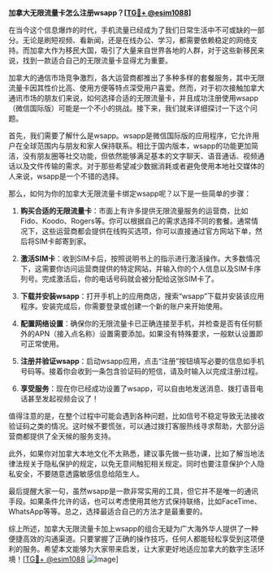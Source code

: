 **加拿大无限流量卡怎么注册wsapp？[[TG💪+ @esim1088](https://t.me/s/esim1088)]**

在当今这个信息爆炸的时代，手机流量已经成为了我们日常生活中不可或缺的一部分。无论是刷短视频、看新闻，还是在线办公、学习，都需要依赖稳定的网络支持。而加拿大作为移民大国，吸引了大量来自世界各地的人群，对于这些新移民来说，找到一款适合自己的无限流量卡显得尤为重要。

加拿大的通信市场竞争激烈，各大运营商都推出了多种多样的套餐服务，其中无限流量卡因其性价比高、使用方便等特点深受用户喜爱。然而，对于初次接触加拿大通讯市场的朋友们来说，如何选择合适的无限流量卡，并且成功注册使用wsapp（微信国际版）可能是一个不小的挑战。接下来，我们就来详细探讨一下这个问题。

首先，我们需要了解什么是wsapp。wsapp是微信国际版的应用程序，它允许用户在全球范围内与朋友和家人保持联系。相比于国内版本，wsapp的功能更加简洁，没有朋友圈等社交功能，但依然能够满足基本的文字聊天、语音通话、视频通话以及文件传输的需求。对于那些希望减少数据消耗或者避免使用本地社交媒体的人来说，wsapp是一个不错的选择。

那么，如何为你的加拿大无限流量卡绑定wsapp呢？以下是一些简单的步骤：

1. **购买合适的无限流量卡**：市面上有许多提供无限流量服务的运营商，比如Fido、Koodo、Rogers等。你可以根据自己的需求选择不同的套餐。通常情况下，这些运营商都会提供在线购买选项，你可以直接通过官方网站下单，然后将SIM卡邮寄到家。

2. **激活SIM卡**：收到SIM卡后，按照说明书上的指示进行激活操作。大多数情况下，这需要你访问运营商提供的特定网站，并输入你的个人信息以及SIM卡序列号。完成激活后，你的电话号码就会被分配给这张SIM卡了。

3. **下载并安装wsapp**：打开手机上的应用商店，搜索“wsapp”下载并安装该应用程序。安装完成后，你需要登录或创建一个新的账户来开始使用。

4. **配置网络设置**：确保你的无限流量卡已正确连接至手机，并检查是否有任何额外的APN（接入点名称）设置需要添加。如果没有特殊要求，一般默认设置即可正常使用。

5. **注册并验证wsapp**：启动wsapp应用，点击“注册”按钮填写必要的信息如手机号码等。接着你会收到一条包含验证码的短信，请及时输入以完成注册过程。

6. **享受服务**：现在你已经成功设置了wsapp，可以自由地发送消息、拨打语音电话甚至发起视频会议了！

值得注意的是，在整个过程中可能会遇到各种问题，比如信号不稳定导致无法接收验证码之类的情况。这时候不要慌张，可以通过拨打客服热线寻求帮助，大部分运营商都提供了全天候的服务支持。

此外，如果你对加拿大本地文化不太熟悉，建议事先做一些功课，比如了解当地法律法规关于隐私保护的规定，以免无意间触犯相关规定。同时也要注意保护个人隐私安全，不要随意透露敏感信息给陌生人。

最后提醒大家一句，虽然wsapp是一款非常实用的工具，但它并不是唯一的通讯手段。如果条件允许的话，也可以考虑使用其他方式保持联络，比如FaceTime、WhatsApp等等。总之，选择最适合自己的方法才是最重要的。

综上所述，加拿大无限流量卡加上wsapp的组合无疑为广大海外华人提供了一种便捷高效的沟通渠道。只要掌握了正确的操作技巧，任何人都能轻松享受到这项便利的服务。希望本文能够为大家带来启发，让大家更好地适应加拿大的数字生活环境！[[TG💪+ @esim1088](https://t.me/s/esim1088) ![Image](https://i.postimg.cc/4NQfJmqS/Snipaste-2025-05-13-00-14-12.png)]